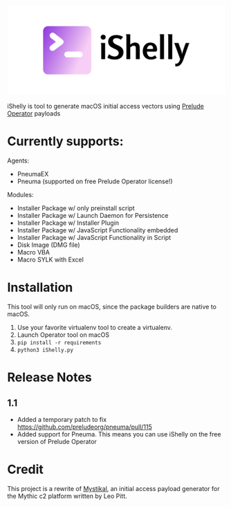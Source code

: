![Logo](/assets/logo.png?raw=true)

iShelly is tool to generate macOS initial access vectors using [Prelude Operator](https://www.prelude.org/) payloads

# Currently supports:

Agents:

- PneumaEX
- Pneuma (supported on free Prelude Operator license!)

Modules:

- Installer Package w/ only preinstall script
- Installer Package w/ Launch Daemon for Persistence
- Installer Package w/ Installer Plugin
- Installer Package w/ JavaScript Functionality embedded
- Installer Package w/ JavaScript Functionality in Script
- Disk Image (DMG file)
- Macro VBA
- Macro SYLK with Excel


# Installation

This tool will only run on macOS, since the package builders are native to macOS.

1. Use your favorite virtualenv tool to create a virtualenv.
2. Launch Operator tool on macOS
3. `pip install -r requirements`
4. `python3 iShelly.py`

# Release Notes

## 1.1
- Added a temporary patch to fix https://github.com/preludeorg/pneuma/pull/115
- Added support for Pneuma. This means you can use iShelly on the free version of Prelude Operator

# Credit

This project is a rewrite of [Mystikal](https://github.com/D00MFist/Mystikal), an initial access payload generator for the Mythic c2 platform written by Leo Pitt.
